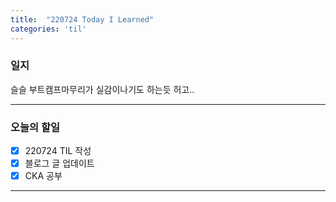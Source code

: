 ```yaml
---
title:  "220724 Today I Learned"
categories: 'til'
---
```


### 일지  

슬슬 부트캠프마무리가 실감이나기도 하는듯 허고..

----

### 오늘의 할일

- [x] 220724 TIL 작성 
- [x] 블로그 글 업데이트
- [x] CKA 공부

---
